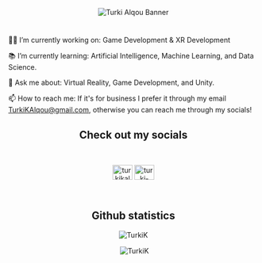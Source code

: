<p align="center"><img src="https://i.imgur.com/IH1Af1K.png" alt="Turki Alqou Banner" class="header-img"></p>
<h1></h1>

👨‍💻 I’m currently working on: Game Development & XR Development

📚 I’m currently learning: Artificial Intelligence, Machine Learning, and Data Science.

💬 Ask me about: Virtual Reality, Game Development, and Unity.

📫 How to reach me: If it's for business I prefer it through my email TurkiKAlqou@gmail.com, otherwise you can reach me through my socials!

<h2 align="center">Check out my socials</h3>
<br>
<p align="center">
<a href="https://twitter.com/turkikalqou" target="blank"><img align="center" src="https://raw.githubusercontent.com/rahuldkjain/github-profile-readme-generator/master/src/images/icons/Social/twitter.svg" alt="turkikalqou" height="30" width="40" /></a>
<a href="https://www.linkedin.com/in/turki-alqou/" target="blank"><img align="center" src="https://raw.githubusercontent.com/rahuldkjain/github-profile-readme-generator/master/src/images/icons/Social/linked-in-alt.svg" alt="turki-alkazman" height="30" width="40" /></a>
</p>

<br>

<h2 align="center">Github statistics</h3>
<p align="center"><img align="center" src="https://github-readme-stats.vercel.app/api/top-langs?username=TurkiK&show_icons=true&locale=en&layout=compact" alt="TurkiK" /></p>
<p align="center">&nbsp;<img align="center" src="https://github-readme-stats.vercel.app/api?username=TurkiK&show_icons=true&locale=en" alt="TurkiK" /></p>

